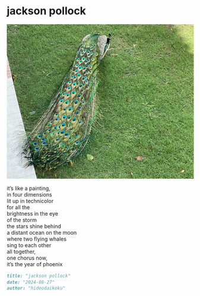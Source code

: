 # jackson pollock
![jackson pollock](images/jackson%20pollock.jpeg)

it’s like a painting,<br/> 
in four dimensions<br/>
lit up in technicolor<br/>
for all the<br/> 
brightness in the eye<br/>
of the storm<br/>
the stars shine behind<br/>
a distant ocean on the moon<br/>
where two flying whales<br/> 
sing to each other<br/>
all together,<br/>
one chorus now,<br/>
it’s the year of phoenix

```markdown
title: "jackson pollock"
date: "2024-08-27"
author: "hideodaikoku"
```